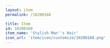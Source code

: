 ```yaml
---
layout: item
permalink: /10200168

title: Item
id: 10200168
item_name: 'Stylish Man''s Hair'
icon_url: 'item/icon/customize/10200168.png'
---
```

